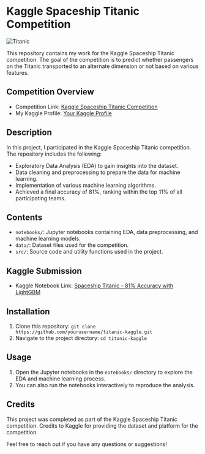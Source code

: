 # Kaggle Spaceship Titanic Competition

![Titanic](https://storage.googleapis.com/kaggle-competitions/kaggle/23080/logos/header.png)

This repository contains my work for the Kaggle Spaceship Titanic competition. The goal of the competition is to predict whether passengers on the Titanic transported to an alternate dimension or not based on various features.

## Competition Overview

- Competition Link: [Kaggle Spaceship Titanic Competition](https://www.kaggle.com/competitions/spaceship-titanic)
- My Kaggle Profile: [Your Kaggle Profile](https://www.kaggle.com/ticyyang)

## Description

In this project, I participated in the Kaggle Spaceship Titanic competition. The repository includes the following:

- Exploratory Data Analysis (EDA) to gain insights into the dataset.
- Data cleaning and preprocessing to prepare the data for machine learning.
- Implementation of various machine learning algorithms.
- Achieved a final accuracy of 81%, ranking within the top 11% of all participating teams.

## Contents

- `notebooks/`: Jupyter notebooks containing EDA, data preprocessing, and machine learning models.
- `data/`: Dataset files used for the competition.
- `src/`: Source code and utility functions used in the project.

## Kaggle Submission

- Kaggle Notebook Link: [Spaceship Titanic - 81% Accuracy with LightGBM](https://www.kaggle.com/code/ticyyang/spaceship-titanic-81-acc-with-lightgbm?scriptVersionId=140627918)

## Installation

1. Clone this repository: `git clone https://github.com/yourusername/titanic-kaggle.git`
2. Navigate to the project directory: `cd titanic-kaggle`

## Usage

1. Open the Jupyter notebooks in the `notebooks/` directory to explore the EDA and machine learning process.
2. You can also run the notebooks interactively to reproduce the analysis.

## Credits

This project was completed as part of the Kaggle Spaceship Titanic competition. Credits to Kaggle for providing the dataset and platform for the competition.

Feel free to reach out if you have any questions or suggestions!
